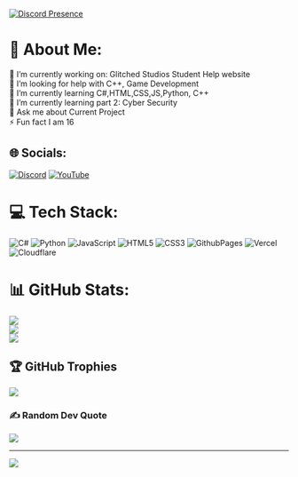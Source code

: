 [![Discord Presence](https://lanyard-profile-readme.vercel.app/api/1276059904548929549?theme=dark)](https://discord.com/users/1276059904548929549)
# 💫 About Me:
🔭 I’m currently working on: Glitched Studios Student Help website <br>🤝 I’m looking for help with C++, Game Development <br>🌱 I’m currently learning C#,HTML,CSS,JS,Python, C++<br>🌱 I’m currently learning part 2: Cyber Security <br>💬 Ask me about Current Project<br>⚡ Fun fact I am 16


## 🌐 Socials:
[![Discord](https://img.shields.io/badge/Discord-%237289DA.svg?logo=discord&logoColor=white)](https://discord.gg/glitched-studios) [![YouTube](https://img.shields.io/badge/YouTube-%23FF0000.svg?logo=YouTube&logoColor=white)](https://youtube.com/@glitcheddacat) 

# 💻 Tech Stack:
![C#](https://img.shields.io/badge/c%23-%23239120.svg?style=for-the-badge&logo=csharp&logoColor=white) ![Python](https://img.shields.io/badge/python-3670A0?style=for-the-badge&logo=python&logoColor=ffdd54) ![JavaScript](https://img.shields.io/badge/javascript-%23323330.svg?style=for-the-badge&logo=javascript&logoColor=%23F7DF1E) ![HTML5](https://img.shields.io/badge/html5-%23E34F26.svg?style=for-the-badge&logo=html5&logoColor=white) ![CSS3](https://img.shields.io/badge/css3-%231572B6.svg?style=for-the-badge&logo=css3&logoColor=white) ![GithubPages](https://img.shields.io/badge/github%20pages-121013?style=for-the-badge&logo=github&logoColor=white) ![Vercel](https://img.shields.io/badge/vercel-%23000000.svg?style=for-the-badge&logo=vercel&logoColor=white) ![Cloudflare](https://img.shields.io/badge/Cloudflare-F38020?style=for-the-badge&logo=Cloudflare&logoColor=white)
# 📊 GitHub Stats:
![](https://github-readme-stats.vercel.app/api?username=GlitchedDaKittyCatSchoolaccount&theme=dark&hide_border=false&include_all_commits=true&count_private=true)<br/>
![](https://github-readme-streak-stats.herokuapp.com/?user=GlitchedDaKittyCatSchoolaccount&theme=dark&hide_border=false)<br/>
![](https://github-readme-stats.vercel.app/api/top-langs/?username=GlitchedDaKittyCatSchoolaccount&theme=dark&hide_border=false&include_all_commits=true&count_private=true&layout=compact)

## 🏆 GitHub Trophies
![](https://github-profile-trophy.vercel.app/?username=GlitchedDaKittyCatSchoolaccount&theme=dark&no-frame=false&no-bg=false&margin-w=4)

### ✍️ Random Dev Quote
![](https://quotes-github-readme.vercel.app/api?type=horizontal&theme=radical)


---
[![](https://visitcount.itsvg.in/api?id=GlitchedDaKittyCatSchoolaccount&icon=0&color=1)](https://visitcount.itsvg.in)

